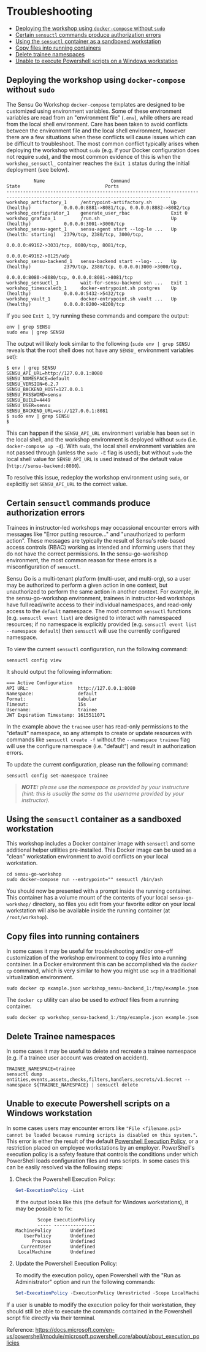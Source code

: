 # Troubleshooting

- [Deploying the workshop using `docker-compose` without `sudo`](#sudo-less-docker-compose)
- [Certain `sensuctl` commands produce authorization errors](#certain-sensuctl-commands-produce-authorization-errors)
- [Using the `sensuctl` container as a sandboxed workstation](#using-the-sensuctl-container-as-a-sandboxed-workstation)
- [Copy files into running containers](#copy-files-into-running-containers)
- [Delete trainee namespaces](#delete-trainee-namespaces)
- [Unable to execute Powershell scripts on a Windows workstation](#unable-to-execute-powershell-scripts-on-a-windows-workstation)

## Deploying the workshop using `docker-compose` without `sudo`

The Sensu Go Workshop `docker-compose` templates are designed to be customized using environment variables. 
Some of these environment variables are read from an "environment file" (`.env`), while others are read from the local shell environment. 
Care has been taken to avoid conflicts between the environment file and the local shell environment, however there are a few situations when these conflicts will cause issues which can be difficult to troubleshoot. 
The most common conflict typically arises when deploying the workshop without `sudo` (e.g. if your Docker configuration does not require `sudo`), and the most common evidence of this is when the `workshop_sensuctl_` container reaches the `Exit 1` status during the initial deployment (see below). 

```shell
          Name                        Command                       State                               Ports                     
----------------------------------------------------------------------------------------------------------------------------------
workshop_artifactory_1     /entrypoint-artifactory.sh       Up (healthy)            0.0.0.0:8881->8081/tcp, 0.0.0.0:8882->8082/tcp
workshop_configurator_1    generate_user_rbac               Exit 0                                                                
workshop_grafana_1         /run.sh                          Up (healthy)            0.0.0.0:3001->3000/tcp                        
workshop_sensu-agent_1     sensu-agent start --log-le ...   Up (health: starting)   2379/tcp, 2380/tcp, 3000/tcp,                 
                                                                                    0.0.0.0:49162->3031/tcp, 8080/tcp, 8081/tcp,  
                                                                                    0.0.0.0:49162->8125/udp                       
workshop_sensu-backend_1   sensu-backend start --log- ...   Up (healthy)            2379/tcp, 2380/tcp, 0.0.0.0:3000->3000/tcp,   
                                                                                    0.0.0.0:8080->8080/tcp, 0.0.0.0:8081->8081/tcp
workshop_sensuctl_1        wait-for-sensu-backend sen ...   Exit 1                                                                
workshop_timescaledb_1     docker-entrypoint.sh postgres    Up (healthy)            0.0.0.0:5432->5432/tcp                        
workshop_vault_1           docker-entrypoint.sh vault ...   Up (healthy)            0.0.0.0:8200->8200/tcp
```

If you see `Exit 1`, try running these commands and compare the output: 

```
env | grep SENSU
sudo env | grep SENSU
```

The output will likely look similar to the following (`sudo env | grep SENSU` reveals that the root shell does not have any `SENSU_` environment variables set): 

```shell
$ env | grep SENSU
SENSU_API_URL=http://127.0.0.1:8080
SENSU_NAMESPACE=default
SENSU_VERSION=6.2.7
SENSU_BACKEND_HOST=127.0.0.1
SENSU_PASSWORD=sensu
SENSU_BUILD=4449
SENSU_USER=sensu
SENSU_BACKEND_URL=ws://127.0.0.1:8081
$ sudo env | grep SENSU
$ 
```

This can happen if the `SENSU_API_URL` environment variable has been set in the local shell, and the workshop environment is deployed without `sudo` (i.e. `docker-compose up -d`). 
With `sudo`, the local shell environment variables are not passed through (unless the `sudo -E` flag is used); but without `sudo` the local shell value for `SENSU_API_URL` is used instead of the default value (`http://sensu-backend:8080`). 

To resolve this issue, redeploy the workshop environment using `sudo`, or explicitly set `SENSU_API_URL` to the correct value. 

## Certain `sensuctl` commands produce authorization errors

Trainees in instructor-led workshops may occassional encounter errors with messages like "Error putting resource..." and "unauthorized to perform action".
These messages are typically the result of Sensu's role-based access controls (RBAC) working as intended and informing users that they do not have the correct permissions.
In the sensu-go-workshop environment, the most common reason for these errors is a misconfiguration of `sensuctl`.

Sensu Go is a multi-tenant platform (multi-user, and multi-org), so a user may be authorized to perform a given action in one context, but unauthorized to perform the same action in another context.
For example, in the sensu-go-workshop environment, trainees in instructor-led workshops have full read/write access to their individual namespaces, and read-only access to the `default` namespace.
The most common `sensuctl` functions (e.g. `sensuctl event list`) are designed to interact with namespaced resources; if no namespace is explicitly provided (e.g. `sensuctl event list --namespace default`) then `sensuctl` will use the currently configured namespace.

To view the current `sensuctl` configuration, run the following command:

```shell
sensuctl config view
```

It should output the following information:

```
=== Active Configuration
API URL:                  http://127.0.0.1:8080
Namespace:                default
Format:                   tabular
Timeout:                  15s
Username:                 trainee
JWT Expiration Timestamp: 1615511071
```

In the example above the `trainee` user has read-only permissions to the "default" namespace, so any attempts to create or update resources with commands like `sensuctl create -f` without the `--namespace trainee` flag will use the configure namespace (i.e. "default") and result in authorization errors.

To update the current configuration, please run the following command:

```
sensuctl config set-namespace trainee
```

> _**NOTE:** please use the namespace as provided by your instructure (hint: this is usually the same as the username provided by your instructor)._

## Using the `sensuctl` container as a sandboxed workstation

This workshop includes a Docker container image with `sensuctl` and some additional helper utilities pre-installed.
This Docker image can be used as a "clean" workstation environment to avoid conflicts on your local workstation.

```
cd sensu-go-workshop
sudo docker-compose run --entrypoint="" sensuctl /bin/ash
```

You should now be presented with a prompt inside the running container.
This container has a volume mount of the contents of your local `sensu-go-workshop/` directory, so files you edit from your favorite editor on your local workstation will also be available inside the running container (at `/root/workshop`).

## Copy files into running containers

In some cases it may be useful for troubleshooting and/or one-off customization of the workshop environment to copy files into a running container.
In a Docker environment this can be accomplished via the `docker cp` command, which is very similar to how you might use `scp` in a traditional virtualization environment.

```shell
sudo docker cp example.json workshop_sensu-backend_1:/tmp/example.json
```

The `docker cp` utility can also be used to _extract_ files from a running container.

```shell
sudo docker cp workshop_sensu-backend_1:/tmp/example.json example.json
```

## Delete Trainee namespaces

In some cases it may be useful to delete and recreate a trainee namespace (e.g. if a trainee user account was created on accident).

```shell
TRAINEE_NAMESPACE=trainee
sensuctl dump entities,events,assets,checks,filters,handlers,secrets/v1.Secret --namespace ${TRAINEE_NAMESPACE} | sensuctl delete
```

## Unable to execute Powershell scripts on a Windows workstation

In some cases users may encounter errors like `"File <filename.ps1> cannot be loaded because running scripts is disabled on this system."`. 
This error is either the result of the default [Powershell Execution Policy](https://docs.microsoft.com/en-us/powershell/module/microsoft.powershell.core/about/about_execution_policies), or a restriction placed on employee workstations by an employer. 
PowerShell's execution policy is a safety feature that controls the conditions under which PowerShell loads configuration files and runs scripts.
In some cases this can be easily resolved via the following steps: 

1. Check the Powershell Execution Policy: 

   ```powershell
   Get-ExecutionPolicy -List
   ```

   If the output looks like this (the default for Windows workstations), it may be possible to fix:

   ```
           Scope ExecutionPolicy
           ----- ---------------
   MachinePolicy       Undefined
      UserPolicy       Undefined
         Process       Undefined
     CurrentUser       Undefined
    LocalMachine       Undefined
   ```

1. Update the Powershell Execution Policy: 

   To modify the execution policy, open Powershell with the "Run as Administrator" option and run the following commands:

   ```powershell
   Set-ExecutionPolicy -ExecutionPolicy Unrestricted -Scope LocalMachine
   ```

If a user is unable to modify the execution policy for their workstation, they should still be able to execute the commands contained in the Powershell script file directly via their terminal.

Reference: https://docs.microsoft.com/en-us/powershell/module/microsoft.powershell.core/about/about_execution_policies